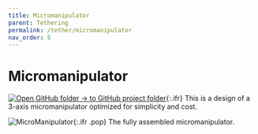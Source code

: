 ```yaml
---
title: Micromanipulator
parent: Tethering
permalink: /tether/micromanipulator
nav_order: 5
---
```


# Micromanipulator

[![Open GitHub folder]({{site.baseurl}}/assets/img/GitHub-Mark-32px.png) → to GitHub project folder](https://github.com/reiserlab/Component-Designs/tree/main/Tethering/MicroManipulator){:.ifr}
This is a design of a 3-axis micromanipulator optimized for simplicity and cost.

![MicroManipulator]({{site.baseurl}}/assets/img/Tethering/MicroManipulator/MicroManipulator_Assembly_Figure2.png){:.ifr .pop}
The fully assembled micromanipulator.
